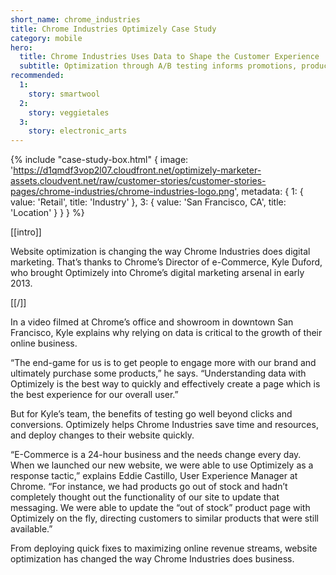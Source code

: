 ```yaml
---
short_name: chrome_industries
title: Chrome Industries Optimizely Case Study
category: mobile
hero:
  title: Chrome Industries Uses Data to Shape the Customer Experience
  subtitle: Optimization through A/B testing informs promotions, product pages, a redesign, and more
recommended:
  1:
    story: smartwool
  2:
    story: veggietales
  3:
    story: electronic_arts
---
```

{% include "case-study-box.html"
  {
    image: 'https://d1qmdf3vop2l07.cloudfront.net/optimizely-marketer-assets.cloudvent.net/raw/customer-stories/customer-stories-pages/chrome-industries/chrome-industries-logo.png',
    metadata: {
      1: {
        value: 'Retail',
        title: 'Industry'
      },
      3: {
        value: 'San Francisco, CA',
        title: 'Location'
      }
    }
  }
%}

[[intro]]

Website optimization is changing the way Chrome Industries does digital marketing. That’s thanks to Chrome’s Director of e-Commerce, Kyle Duford, who brought Optimizely into Chrome’s digital marketing arsenal in early 2013.

[[/]]

In a video filmed at Chrome’s office and showroom in downtown San Francisco, Kyle explains why relying on data is critical to the growth of their online business.

<script type='text/javascript' id='vidyard_embed_code_1A7TKlo7azF1ZxTbFKYQyA' src='//play.vidyard.com/1A7TKlo7azF1ZxTbFKYQyA.js?v=3.1.1&type=inline'></script>


“The end-game for us is to get people to engage more with our brand and ultimately purchase some products,” he says. “Understanding data with Optimizely is the best way to quickly and effectively create a page which is the best experience for our overall user.”

But for Kyle’s team, the benefits of testing go well beyond clicks and conversions. Optimizely helps Chrome Industries save time and resources, and deploy changes to their website quickly.

“E-Commerce is a 24-hour business and the needs change every day. When we launched our new website, we were able to use Optimizely as a response tactic,” explains Eddie Castillo, User Experience Manager at Chrome. “For instance, we had products go out of stock and hadn’t completely thought out the functionality of our site to update that messaging. We were able to update the “out of stock” product page with Optimizely on the fly, directing customers to similar products that were still available.”

From deploying quick fixes to maximizing online revenue streams, website optimization has changed the way Chrome Industries does business.